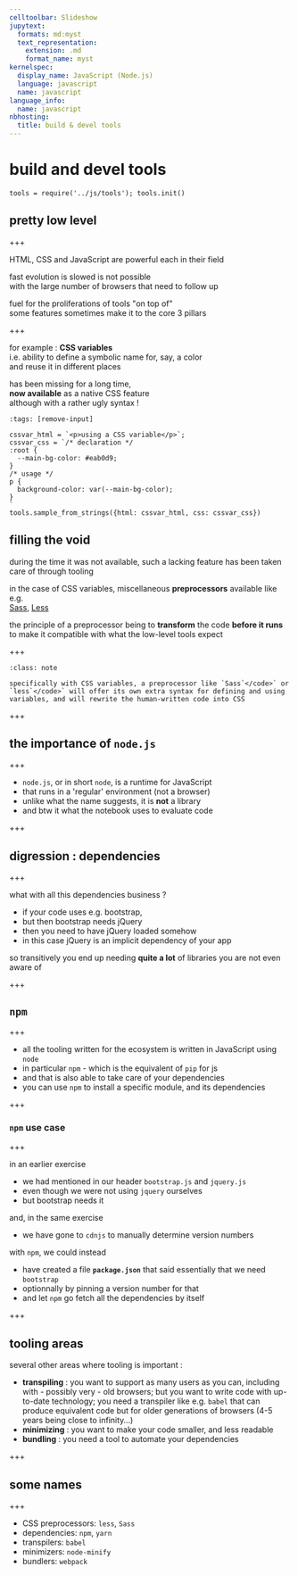 ```yaml
---
celltoolbar: Slideshow
jupytext:
  formats: md:myst
  text_representation:
    extension: .md
    format_name: myst
kernelspec:
  display_name: JavaScript (Node.js)
  language: javascript
  name: javascript
language_info:
  name: javascript
nbhosting:
  title: build & devel tools
---
```


# build and devel tools

```{code-cell}
tools = require('../js/tools'); tools.init()
```

## pretty low level

+++

HTML, CSS and JavaScript are powerful each in their field  

fast evolution is slowed is not possible  
with the large number of browsers that need to follow up

fuel for the proliferations of tools "on top of"   
some features sometimes make it to the core 3 pillars

+++

for example : **CSS variables**   
i.e. ability to define a symbolic name for, say, a color  
and reuse it in different places

has been missing for a long time,  
**now available** as a native CSS feature  
although with a rather ugly syntax !

```{code-cell}
:tags: [remove-input]

cssvar_html = `<p>using a CSS variable</p>`;
cssvar_css = `/* declaration */
:root {
  --main-bg-color: #eab0d9;
}
/* usage */
p {
  background-color: var(--main-bg-color);
}
`
tools.sample_from_strings({html: cssvar_html, css: cssvar_css})
```

## filling the void

during the time it was not available, such a lacking feature has been taken care of through tooling   

in the case of CSS variables, miscellaneous **preprocessors** available like e.g.  
[Sass](http://sass-lang.com/), [Less](http://lesscss.org/features/)

the principle of a preprocessor being to **transform** the code **before it runs**  
to make it compatible with what the low-level tools expect

+++

````{admonition} note
:class: note

specifically with CSS variables, a preprocessor like `Sass`</code>` or
`less`</code>` will offer its own extra syntax for defining and using
variables, and will rewrite the human-written code into CSS
````

+++

## the importance of `node.js`

+++

* `node.js`, or in short `node`, is a runtime for JavaScript  
* that runs in a 'regular' environment (not a browser)
* unlike what the name suggests, it is **not** a library
* and btw it what the notebook uses to evaluate code

+++

## digression : dependencies

+++

what with all this dependencies business ?

* if your code uses e.g. bootstrap,
* but then bootstrap needs jQuery
* then you need to have jQuery loaded somehow
* in this case jQuery is an implicit dependency of your app

so transitively you end up needing **quite a lot** of libraries you are not even aware of

+++

## `npm`

+++

* all the tooling written for the ecosystem is written in JavaScript using `node`
* in particular `npm` - which is the equivalent of `pip` for js
* and that is also able to take care of your dependencies
* you can use `npm` to install a specific module, and its dependencies

+++

### `npm` use case

+++

in an earlier exercise

* we had mentioned in our header `bootstrap.js` and `jquery.js`
* even though we were not using `jquery` ourselves
* but bootstrap needs it

and, in the same exercise

* we have gone to `cdnjs` to manually determine version numbers

with `npm`, we could instead

* have created a file **`package.json`** that said essentially that we need `bootstrap`  
* optionnally by pinning a version number for that
* and let `npm` go fetch all the dependencies by itself

+++

## tooling areas

several other areas where tooling is important :

* **transpiling** : you want to support as many users as you can, including with - possibly very - old browsers; but you want to write code with up-to-date technology; you need a transpiler like e.g. `babel` that can produce equivalent code but for older generations of browsers (4-5 years being close to infinity…)
* **minimizing** : you want to make your code smaller, and less readable
* **bundling** : you need a tool to automate your dependencies

+++

## some names

+++

* CSS preprocessors: `less`, `Sass`
* dependencies: `npm`, `yarn`
* transpilers: `babel`
* minimizers: `node-minify`
* bundlers: `webpack`

